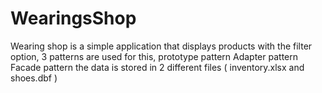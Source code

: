 # WearingsShop
Wearing shop is a simple application that displays products with the filter option, 3 patterns are used for this,
prototype pattern
Adapter pattern 
Facade pattern 
the data is stored in 2 different files ( inventory.xlsx and shoes.dbf )
